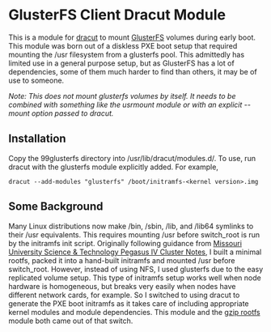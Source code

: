 # GlusterFS Client Dracut Module
This is a module for [dracut](https://dracut.wiki.kernel.org/index.php/Main_Page)
to mount [GlusterFS](https://www.gluster.org/) volumes during early boot.
This module was born out of a diskless PXE boot setup that required mounting
the /usr filesystem from a glusterfs pool.  This admittedly has limited use in
a general purpose setup, but as GlusterFS has a lot of dependencies, some of
them much harder to find than others, it may be of use to someone.

*Note: This does not mount glusterfs volumes by itself.  It needs to be
combined with something like the usrmount module or with an explicit --mount
option passed to dracut.*

## Installation
Copy the 99glusterfs directory into /usr/lib/dracut/modules.d/.  To use, run
dracut with the glusterfs module explicitly added.  For example,
````
dracut --add-modules "glusterfs" /boot/initramfs-<kernel version>.img
````

## Some Background
Many Linux distributions now make /bin, /sbin, /lib, and /lib64 symlinks to
their /usr equivalents.  This requires mounting /usr before switch_root is run
by the initramfs init script.  Originally following guidance from
[Missouri University Science & Technology Pegasus IV Cluster Notes][mst], I
built a minimal rootfs, packed it into a hand-built initramfs and mounted /usr
before switch_root.  However, instead of using NFS, I used glusterfs due to the
easy replicated volume setup.  This type of initramfs setup works well when node
hardware is homogeneous, but breaks very easily when nodes have different
network cards, for example.  So I switched to using dracut to generate the PXE
boot initramfs as it takes care of including appropriate kernel modules and
module dependencies.  This module and the
[gzip rootfs](https://github.com/stracy-esu/dracut-gzip-rootfs) module both
came out of that switch.

[mst]: http://web.mst.edu/~vojtat/pegasus/administration/nodes.htm
